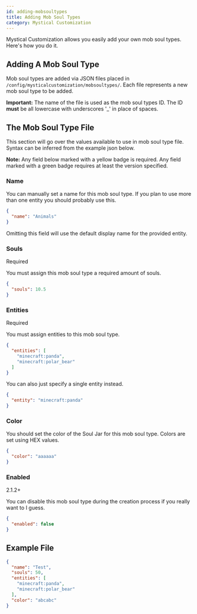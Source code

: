 ```yaml
---
id: adding-mobsoultypes
title: Adding Mob Soul Types
category: Mystical Customization
---
```


Mystical Customization allows you easily add your own mob soul types. Here's how you do it.

## Adding A Mob Soul Type
Mob soul types are added via JSON files placed in `/config/mysticalcustomization/mobsoultypes/`. Each file represents a new mob soul type to be added.

**Important:** The name of the file is used as the mob soul types ID. The ID **must** be all lowercase with underscores '_' in place of spaces.

## The Mob Soul Type File
This section will go over the values available to use in mob soul type file. Syntax can be inferred from the example json below.

**Note:** Any field below marked with a yellow badge is required. Any field marked with a green badge requires at least the version specified.

### Name
You can manually set a name for this mob soul type. If you plan to use more than one entity you should probably use this.
```json
{
  "name": "Animals"
}
```
Omitting this field will use the default display name for the provided entity.

### Souls
<badge>Required</badge>

You must assign this mob soul type a required amount of souls.
```json
{
  "souls": 10.5
}
```

### Entities
<badge>Required</badge>

You must assign entities to this mob soul type.
```json
{
  "entities": [
    "minecraft:panda",
    "minecraft:polar_bear"
  ]
}
```
You can also just specify a single entity instead.
```json
{
  "entity": "minecraft:panda"
}
```

### Color
You should set the color of the Soul Jar for this mob soul type. Colors are set using HEX values.
```json
{
  "color": "aaaaaa" 
}
```

### Enabled
<badge color="green">2.1.2+</badge>

You can disable this mob soul type during the creation process if you really want to I guess.
```json
{
  "enabled": false
}
```

## Example File
```json
{
  "name": "Test",
  "souls": 50,
  "entities": [
    "minecraft:panda",
    "minecraft:polar_bear"
  ],
  "color": "abcabc"
}
```
